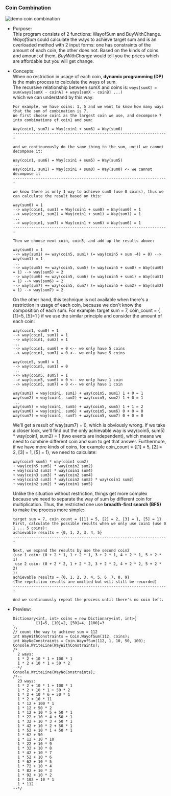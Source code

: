 ### Coin Combination

![demo coin combination](https://github.com/Ellie-Yen/demo_project/blob/master/Math/coin_combination/demo_coin_combination.png?raw=true)
  
 * Purpose:   
  This program consists of 2 functions: WayofSum and BuyWithChange.
  *WayofSum* could calculate the ways to achieve target sum and is an overloaded method with 2 input forms: one has constraints of the amount of each coin, the other does not.
  Based on the kinds of coins and amount of them, *BuyWithChange* would tell you the prices which are affordable but you will get change.

 * Concepts:   
  When no restriction in usage of each coin, **dynamic programming (DP)** is the main process to calculate the ways of sum.   
  The recursive relationship between sumX and coins is: ```ways[sumX] = sum(ways[sumX - coinA] + ways[sumX - coinB] ...)```   
  which we can understand by this way:   
    ```
    For example, we have coins: 1, 5 and we want to know how many ways that the sum of combination is 7.
    We first choose coin1 as the largest coin we use, and decompose 7 into combinations of coin1 and sum:
    
    Way(coin1, sum7) = Way(coin1 + sum6) = Way(sum6)
    --------------------------------------------------------------------
    
    and we continueously do the same thing to the sum, until we cannot decompose it:

    Way(coin1, sum6) = Way(coin1 + sum5) = Way(sum5)
    ...
    Way(coin1, sum1) = Way(coin1 + sum0) = Way(sum0) <- we cannot decompose it
    --------------------------------------------------------------------
    
    we know there is only 1 way to achieve sum0 (use 0 coins), thus we can calculate the result based on this:
    
    way(sum0) = 1
    --> way(coin1, sum1) = Way(coin1 + sum0) = Way(sum0) = 1
    --> way(coin1, sum2) = Way(coin1 + sum1) = Way(sum1) = 1
    ...
    --> way(coin1, sum7) = Way(coin1 + sum6) = Way(sum6) = 1
    --------------------------------------------------------------------
    
    Then we choose next coin, coin5, and add up the results above:
    
    way(sum0) = 1 
    --> way(sum1) += way(coin5, sum1) (= way(coin5 + sum -4) = 0) --> way(sum1) = 1
    ...
    --> way(sum5) += way(coin5, sum5) (= way(coin5 + sum0) = Way(sum0) = 1) --> way(sum5) = 2
    --> way(sum6) += way(coin5, sum6) (= way(coin5 + sum1) = Way(sum1) = 1) --> way(sum6) = 2
    --> way(sum7) += way(coin5, sum7) (= way(coin5 + sum2) = Way(sum2) = 1) --> way(sum7) = 2
    ```
    On the other hand, this technique is not available when there's a restriction in usage of each coin,
    because we don't know the composition of each sum.
    For example: target sum = 7,  coin_count = { [1]=5, [5]=1 }
    if we use the similar principle and consider the amount of each coin:
      ```
      way(coin1, sum0) = 1
      --> way(coin1, sum1) = 1
      --> way(coin1, sum2) = 1
      ...
      --> way(coin1, sum6) = 0 <-- we only have 5 coins
      --> way(coin1, sum7) = 0 <-- we only have 5 coins

      way(coin5, sum0) = 1
      --> way(coin5, sum1) = 0
      ...
      --> way(coin5, sum5) = 1
      --> way(coin5, sum6) = 0 <-- we only have 1 coin
      --> way(coin5, sum7) = 0 <-- we only have 1 coin

      way(sum1) = way(coin1, sum1) + way(coin5, sum1) 1 + 0 = 1
      way(sum2) = way(coin1, sum2) + way(coin5, sum2) 1 + 0 = 1
      ...
      way(sum5) = way(coin1, sum5) + way(coin5, sum5) 1 + 1 = 2
      way(sum6) = way(coin1, sum6) + way(coin5, sum6) 0 + 0 = 0
      way(sum7) = way(coin1, sum7) + way(coin5, sum7) 0 + 0 = 0

      ```
    We'll get a result of way(sum7) = 0, which is obviously wrong.
    If we take a closer look, we'll find out the only achievable way is way(coin5, sum5) * way(coin1, sum2) = 1 (two events are independent),
    which means we need to combine different coin and sum to get that answer.
    Furthermore, if we have more kinds of coins, for example  coin_count = {[1] = 5, [2] = 2, [3] = 1, [5] = 1}, we need to calculate:

      ```
      way(coin5 sum5) * way(coin1 sum2)
      + way(coin5 sum5) * way(coin2 sum2)
      + way(coin3 sum3) * way(coin1 sum4)
      + way(coin3 sum3) * way(coin2 sum4)
      + way(coin3 sum3) * way(coin2 sum2) * way(coin1 sum2)
      + way(coin2 sum2) * way(coin1 sum5)
      ```
    Unlike the situation without restriction, things get more complex because we need to separate the way of sum by different coin for multiplication.
    Thus, the restricted one use **breadth-first search (BFS)** to make the process more simple:
      ```
      target sum = 7, coin_count = {[1] = 5, [2] = 2, [3] = 1, [5] = 1}
      First, calculate the possible results when we only use coin1 (use 0  1 ... 5 coins):
      achievable results = {0, 1, 2, 3, 4, 5} 
      --------------------------------------------------------------------
      
      Next, we expand the results by use the second coin2
      (use 1 coin: (0 + 2 * 1, 1 + 2 * 1, 3 + 2 * 1, 4 + 2 * 1, 5 + 2 * 1)
       use 2 coin: (0 + 2 * 2, 1 + 2 * 2, 3 + 2 * 2, 4 + 2 * 2, 5 + 2 * 2)
      ):
      achievable results = {0, 1, 2, 3, 4, 5, 6 ,7, 8, 9} 
      (The repetition results are omitted but will still be recorded)
      --------------------------------------------------------------------
      
      And we continuously repeat the process until there's no coin left.
      ```

* Preview:
  ```
  Dictionary<int, int> coins = new Dictionary<int, int>{
            [1]=5, [10]=2, [50]=4, [100]=3
  };
  // count the way to achieve sum = 112
  int WayWithConstraints = Coin.WayofSum(112, coins);
  int WayNoConstraints = Coin.WayofSum(112, 1, 10, 50, 100);
  Console.WriteLine(WayWithConstraints);
  /*--
    2 ways:
    1 * 2 + 10 * 1 + 100 * 1
    1 * 2 + 10 * 1 + 50 * 2
  --*/
  Console.WriteLine(WayNoConstraints);
  /*--
    23 ways:
    1 * 2 + 10 * 1 + 100 * 1
    1 * 2 + 10 * 1 + 50 * 2
    1 * 2 + 10 * 6 + 50 * 1
    1 * 2 + 10 * 11
    1 * 12 + 100 * 1
    1 * 12 + 50 * 2
    1 * 12 + 10 * 5 + 50 * 1
    1 * 22 + 10 * 4 + 50 * 1
    1 * 32 + 10 * 3 + 50 * 1
    1 * 42 + 10 * 2 + 50 * 1
    1 * 52 + 10 * 1 + 50 * 1
    1 * 62 + 50
    1 * 12 + 10 * 10
    1 * 22 + 10 * 9
    1 * 32 + 10 * 8
    1 * 42 + 10 * 7
    1 * 52 + 10 * 6
    1 * 62 + 10 * 5
    1 * 72 + 10 * 4
    1 * 82 + 10 * 3
    1 * 92 + 10 * 2
    1 * 102 + 10 * 1
    1 * 112
  --*/
  ```

